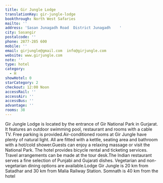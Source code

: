 ```yaml
---
title: Gir Jungle Lodge
translationKey: gir-jungle-lodge
bookthrough: North West Safaries
mailto: ''
address: 'Sasan Junagadh Road  District Junagadh    '
city: Sasangir
postalcode: ''
phone: 2877-285 600
mobile: ''
email: girjungle@gmail.com  info@girjungle.com
website: www.girjungle.com
note: ''
type: hotel
category:
  - H
showHotel: 0
starCategory: 2
checkout: 12:00 Noon
accessRail: ''
accessAir: ''
accessBus: ''
advantage: ''
rooms: 38
---
```

Gir Jungle Lodge is located by the entrance of Gir National Park in Gurjarat. It features an outdoor swimming pool, restaurant and rooms with a cable TV. Free parking is provided.Air-conditioned rooms at Gir Jungle have plenty of natural light. All are fitted with a kettle, seating area and bathroom with a hot/cold shower.Guests can enjoy a relaxing massage or visit the National Park. The hotel provides bicycle rental and ticketing services. Travel arrangements can be made at the tour desk.The Indian restaurant serves a fine selection of Punjabi and Gujarati dishes. Vegetarian and non-vegetarian dining options are available.Lodge Gir Jungle is 20 km from Satadhar and 30 km from Malia Railway Station. Somnath is 40 km from the hotel  